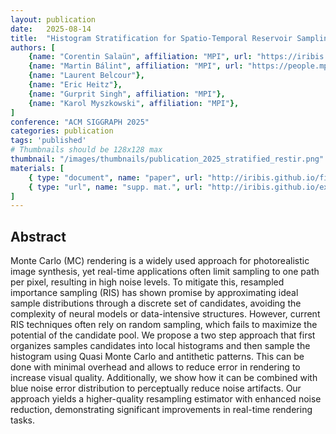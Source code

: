 ```yaml
---
layout: publication
date:   2025-08-14
title:  "Histogram Stratification for Spatio-Temporal Reservoir Sampling"
authors: [
    {name: "Corentin Salaün", affiliation: "MPI", url: "https://iribis.github.io/"},
    {name: "Martin Bálint", affiliation: "MPI", url: "https://people.mpi-inf.mpg.de/~mbalint/"},
    {name: "Laurent Belcour"},
    {name: "Eric Heitz"},
    {name: "Gurprit Singh", affiliation: "MPI"},
    {name: "Karol Myszkowski", affiliation: "MPI"},
]
conference: "ACM SIGGRAPH 2025"
categories: publication
tags: 'published'
# Thumbnails should be 128x128 max
thumbnail: "/images/thumbnails/publication_2025_stratified_restir.png"
materials: [
    { type: "document", name: "paper", url: "http://iribis.github.io/files/Stratified_Histogram_Resampling/paper.pdf" },
    { type: "url", name: "supp. mat.", url: "http://iribis.github.io/extra/Stratified_Histogram_Resampling/index.html"}
]
---
```


## Abstract

Monte Carlo (MC) rendering is a widely used approach for photorealistic image synthesis, yet real-time applications often limit sampling to one path per pixel, resulting in high noise levels. To mitigate this, resampled importance sampling (RIS) has shown promise by approximating ideal sample distributions through a discrete set of candidates, avoiding the complexity of neural models or data-intensive structures. However, current RIS techniques often rely on random sampling, which fails to maximize the potential of the candidate pool. We propose a two step approach that first organizes samples candidates into local histograms and then sample the histogram using Quasi Monte Carlo and antithetic patterns. This can be done with minimal overhead and allows to reduce error in rendering to increase visual quality. Additionally, we show how it can be combined with blue noise error distribution to perceptually reduce noise artifacts. Our approach yields a higher-quality resampling estimator with enhanced noise reduction, demonstrating significant improvements in real-time rendering tasks.